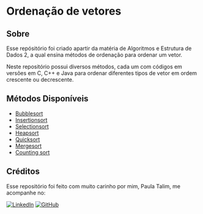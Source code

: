 # Ordenação de vetores

## Sobre 
Esse repósitório foi criado apartir da matéria de Algoritmos e Estrutura de Dados 2, a qual ensina métodos de ordenação para ordenar um vetor.

Neste repositório possui diversos métodos, cada um com códigos em versões em C, C++ e Java para ordenar diferentes tipos de vetor em ordem crescente ou decrescente.

## Métodos Disponíveis
- [Bubblesort](./Bubblesort)
- [Insertionsort](./Insertionsort)
- [Selectionsort](./Selectionsort)
- [Heapsort](./Heapsort)
- [Quicksort](./Quicksort)
- [Mergesort](./Mergesort)
- [Counting sort](./Coutingsort)

## Créditos
Esse repositório foi feito com muito carinho por mim, Paula Talim, me acompanhe no:

[![LinkedIn](https://img.shields.io/badge/linkedin-%230077B5.svg?style=for-the-badge&logo=linkedin&logoColor=white)](https://www.linkedin.com/in/paulatalim/) 
[![GitHub](https://img.shields.io/badge/github-%23121011.svg?style=for-the-badge&logo=github&logoColor=white)](https://github.com/paulatalim)
